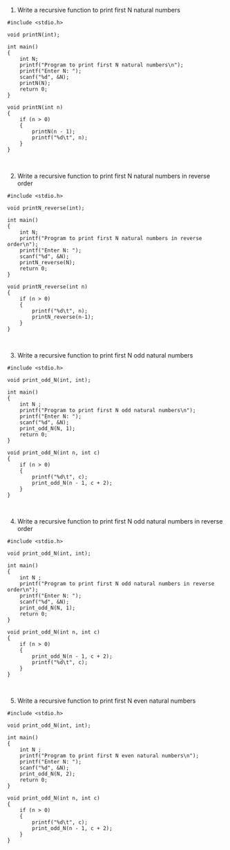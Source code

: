 1. Write a recursive function to print first N natural numbers
```
#include <stdio.h>

void printN(int);

int main()
{
    int N;
    printf("Program to print first N natural numbers\n");
    printf("Enter N: ");
    scanf("%d", &N);
    printN(N);
    return 0;
}

void printN(int n)
{
    if (n > 0)
    {
        printN(n - 1);
        printf("%d\t", n);
    }
}
```
<br>

2. Write a recursive function to print first N natural numbers in reverse order
```
#include <stdio.h>

void printN_reverse(int);

int main()
{
    int N;
    printf("Program to print first N natural numbers in reverse order\n");
    printf("Enter N: ");
    scanf("%d", &N);
    printN_reverse(N);
    return 0;
}

void printN_reverse(int n)
{
    if (n > 0)
    {
        printf("%d\t", n);
        printN_reverse(n-1);
    }
}
```
<br>

3. Write a recursive function to print first N odd natural numbers
```
#include <stdio.h>

void print_odd_N(int, int);

int main()
{
    int N ;
    printf("Program to print first N odd natural numbers\n");
    printf("Enter N: ");
    scanf("%d", &N);
    print_odd_N(N, 1);
    return 0;
}

void print_odd_N(int n, int c)
{
    if (n > 0)
    {
        printf("%d\t", c);
        print_odd_N(n - 1, c + 2);
    }
}
```
<br>

4. Write a recursive function to print first N odd natural numbers in reverse order
```
#include <stdio.h>

void print_odd_N(int, int);

int main()
{
    int N ;
    printf("Program to print first N odd natural numbers in reverse order\n");
    printf("Enter N: ");
    scanf("%d", &N);
    print_odd_N(N, 1);
    return 0;
}

void print_odd_N(int n, int c)
{
    if (n > 0)
    {
        print_odd_N(n - 1, c + 2);
        printf("%d\t", c);
    }
}
```
<br>

5. Write a recursive function to print first N even natural numbers
```
#include <stdio.h>

void print_odd_N(int, int);

int main()
{
    int N ;
    printf("Program to print first N even natural numbers\n");
    printf("Enter N: ");
    scanf("%d", &N);
    print_odd_N(N, 2);
    return 0;
}

void print_odd_N(int n, int c)
{
    if (n > 0)
    {
        printf("%d\t", c);
        print_odd_N(n - 1, c + 2);
    }
}
```
<br>

